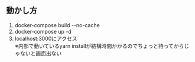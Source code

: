 ## 動かし方
1. docker-compose build --no-cache
1. docker-compose up -d
1. localhost:3000にアクセス  
※内部で動いているyarn installが結構時間かかるのでちょっと待ってからじゃないと画面出ない